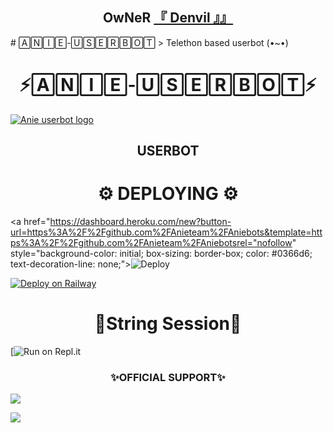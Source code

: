 
<h2 align="center"><b>OwNeR <a href="https://telegram.dog/d3nvil ">『 Denvil 』』</a></b></h2>
# 🄰🄽🄸🄴-🅄🅂🄴🅁🄱🄾🅃
> Telethon based userbot (•~•)
<h1 align="center">⚡🄰🄽🄸🄴-🅄🅂🄴🅁🄱🄾🅃⚡</h1>


[![Anie userbot logo](https://telegra.ph/file/5d7a1a5d027e6c27d6de5.jpg)](https://t.me/Aniebotsupports)

<h2 align="center">USERBOT</h2>


<h1 align="center">⚙️ DEPLOYING ⚙️</h1>



    


<a href="https://dashboard.heroku.com/new?button-url=https%3A%2F%2Fgithub.com%2FAnieteam%2FAniebots&template=https%3A%2F%2Fgithub.com%2FAnieteam%2FAniebotsrel="nofollow" style="background-color: initial; box-sizing: border-box; color: #0366d6; text-decoration-line: none;"><img alt="Deploy" data-canonical-src="https://www.herokucdn.com/deploy/button.svg" src="https://camo.githubusercontent.com/83b0e95b38892b49184e07ad572c94c8038323fb/68747470733a2f2f7777772e6865726f6b7563646e2e636f6d2f6465706c6f792f627574746f6e2e737667" style="border-style: none; box-sizing: initial; max-width: 100%;" /></a></div>
</a>


[![Deploy on Railway](https://railway.app/button.svg)](https://railway.app/new/template?template=https%3A%2F%2Fgithub.com%2FAnieteam%2FAniebot&plugins=postgresql&envs=API_HASH%2CAPP_ID%2CANIEBOTS_SESSION%2CBOT_TOKEN%2CBOT_USERNAME%2CLOGGER_ID%2CHANDLER%2CENV&optionalEnvs=ABUSE%2CHANDLER%2CENV&API_HASHDesc=Get+it+from+my.telegram.org%2Fapi&APP_IDDesc=Get+it+from+my.telegram.org%2Fapi&ANIEBOTS_SESSIONDesc=Fill+your+String+session&BOT_TOKENDesc=Bot+token+from+%40Botfather&BOT_USERNAMEDesc=Bot+username+from+%40Botfather&LOGGER_IDDesc=Create+a+channel+and+get+it%27s+id+from+%40Anie_Id_Bot&HANDLERDesc=Your+command+handler.+Default+value+is+%22.%22&ENVDesc=Leave+it+as+it+is&referralCode=n738VA)

 <h1 align="center">💫String Session💫</h1>

 [![Run on Repl.it](https://replit.com/@denvilop/Aniebots#main.py)



<h3 align="center"> ✨OFFICIAL SUPPORT✨</h3>

<a href="https://t.me/Aniebots"><img src="https://img.shields.io/badge/Join-Support%20Channel-red.svg?style=for-the-badge&logo=Telegram"></a>

<a href="https://t.me/Aniebotsupports"><img src="https://img.shields.io/badge/Join-Support%20Group-red.svg?style=for-the-badge&logo=Telegram"></a>







